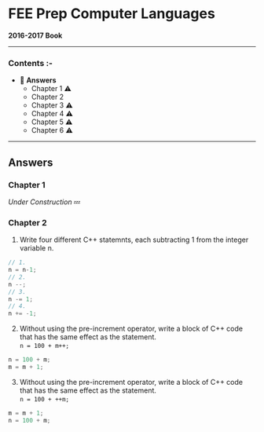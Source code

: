 # FEE Prep Computer Languages
**2016-2017 Book**
***
### **Contents :-**
*  :beginner: **Answers**
    * Chapter 1  :warning:
    * Chapter 2 
    * Chapter 3  :warning:
    * Chapter 4  :warning:
    * Chapter 5  :warning:
    * Chapter 6  :warning:

***
## Answers
### Chapter 1
_Under Construction_ :zzz:
### Chapter 2
1. Write four different C++ statemnts, each subtracting 1 from the integer variable n.
```c++
// 1.
n = n-1;
// 2.
n --;
// 3.
n -= 1;
// 4.
n += -1;

```
2. Without using the pre-increment operator, write a block of C++ code that has the same effect as the statement.    
``` n = 100 + m++; ```
```c++
n = 100 + m;
m = m + 1;
```
3. Without using the pre-increment operator, write a block of C++ code that has the same effect as the statement.     
``` n = 100 + ++m; ```
```c++
m = m + 1;
n = 100 + m;
```